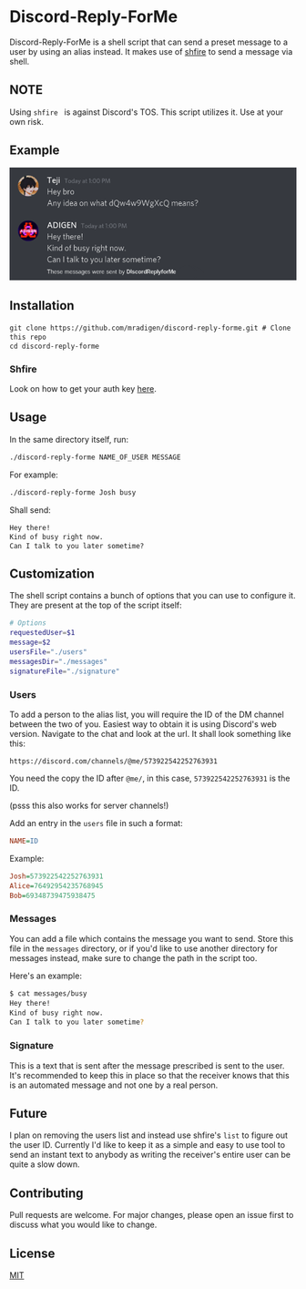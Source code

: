 # Discord-Reply-ForMe

Discord-Reply-ForMe is a shell script that can send a preset message to a user by using an alias instead. It makes use of [shfire](https://github.com/ThatGeekyWeeb/shfire) to send a message via shell.

## NOTE

Using `shfire ` is against Discord's TOS. This script utilizes it. Use at your own risk.

## Example

![example](./example.png)

## Installation

```shell
git clone https://github.com/mradigen/discord-reply-forme.git # Clone this repo
cd discord-reply-forme
```

### Shfire

Look on how to get your auth key [here](https://github.com/ThatGeekyWeeb/shfire).

## Usage

In the same directory itself, run:

```sh
./discord-reply-forme NAME_OF_USER MESSAGE
```

For example:

```sh
./discord-reply-forme Josh busy
```

Shall send:

```
Hey there!
Kind of busy right now.
Can I talk to you later sometime?
```

## Customization

The shell script contains a bunch of options that you can use to configure it. They are present at the top of the script itself:

```sh
# Options
requestedUser=$1
message=$2
usersFile="./users"
messagesDir="./messages"
signatureFile="./signature"
```

### Users

To add a person to the alias list, you will require the ID of the DM channel between the two of you. Easiest way to obtain it is using Discord's web version. Navigate to the chat and look at the url. It shall look something like this:

```
https://discord.com/channels/@me/573922542252763931
```

You need the copy the ID after `@me/`, in this case, `573922542252763931` is the ID.

(psss this also works for server channels!)

Add an entry in the `users` file in such a format:

```ini
NAME=ID
```

Example:

```ini
Josh=573922542252763931
Alice=76492954235768945
Bob=69348739475938475
```

### Messages

You can add a file which contains the message you want to send. Store this file in the `messages` directory, or if you'd like to use another directory for messages instead, make sure to change the path in the script too.

Here's an example:

```sh
$ cat messages/busy
Hey there!
Kind of busy right now.
Can I talk to you later sometime?
```

### Signature

This is a text that is sent after the message prescribed is sent to the user. It's recommended to keep this in place so that the receiver knows that this is an automated message and not one by a real person.

## Future

I plan on removing the users list and instead use shfire's `list` to figure out the user ID. Currently I'd like to keep it as a simple and easy to use tool to send an instant text to anybody as writing the receiver's entire user can be quite a slow down.

## Contributing

Pull requests are welcome. For major changes, please open an issue first to discuss what you would like to change.

## License

[MIT](./LICENSE)